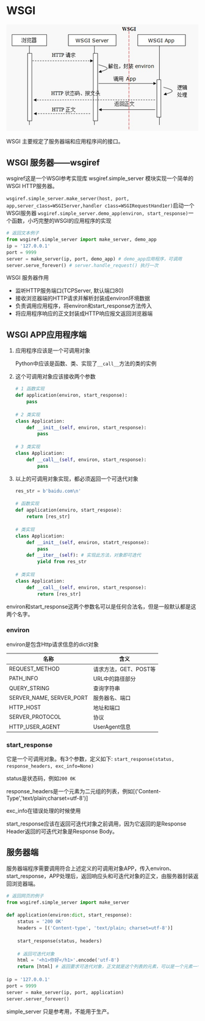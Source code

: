 # WSGI

![WSGI](images/wsgi.jpg "WSGI")

WSGI 主要规定了服务器端和应用程序间的接口。

## WSGI 服务器——wsgiref

wsgiref这是一个WSGI参考实现库
wsgiref.simple_server 模块实现一个简单的WSGI HTTP服务器。

`wsgiref.simple_server.make_server(host, port, app,server_c1ass=WSGIServer,handler c1ass=WSGIRequestHand1er)`启动一个WSGI服务器
`wsgiref.simple_server.demo_app(environ, start_response)`一个函数，小巧完整的WSGI的应用程序的实现

```python
# 返回文本例子
from wsgiref.simple_server import make_server, demo_app
ip = '127.0.0.1'
port = 9999
server = make_server(ip, port, demo_app) # demo_app应用程序，可调用
server.serve_forever() # server.handle_request() 执行一次
```

WSGI 服务器作用

- 监听HTTP服务端口(TCPServer, 默认端口80)
- 接收浏览器端的HTTP请求并解析封装成environ环境数据
- 负责调用应用程序，将environ和start_response方法传入
- 将应用程序响应的正文封装成HTTP响应报文返回浏览器端

## WSGI APP应用程序端

1. 应用程序应该是一个可调用对象

    Python中应该是函数、类、实现了`__call__`方法的类的实例

2. 这个可调用对象应该接收两个参数

    ```python
    # 1 函数实现
    def application(environ, start_response):
        pass

    # 2 类实现
    class Application:
        def __init__(self, environ, start_response):
            pass

    # 3 类实现
    class Application:
        def __call__(self, environ, start_response):
            pass

    ```

3. 以上的可调用对象实现，都必须返回一个可迭代对象

    ```python
    res_str = b'baidu.com\n'

    # 函数实现
    def application(enviro, start_respose):
        return [res_str]

    # 类实现
    class Application:
        def __init__(self, environ, statrt_response):
            pass
        def __iter__(self): # 实现此方法，对象即可迭代
            yield from res_str

    # 类实现
    class Application:
        def __call__(self, environ, start_response):
            return [res_str]

    ```

environ和start_response这两个参数名可以是任何合法名，但是一般默认都是这两个名字。

### environ

environ是包含Http请求信息的dict对象

|名称|含义|
|---|---|
|REQUEST_METHOD|请求方法，GET、POST等|
|PATH_INFO|URL中的路径部分|
|QUERY_STRING|查询字符串|
|SERVER_NAME, SERVER_PORT|服务器名、端口|
|HTTP_HOST|地址和端口|
|SERVER_PROTOCOL|协议|
|HTTP_USER_AGENT|UserAgent信息|

### start_response

它是一个可调用对象。有3个参数，定义如下:
`start_response(status, response_headers, exc_info=None)`

status是状态码，例如`200 0K`

response_headers是一个元素为二元组的列表，例如[('Content-Type','text/plain;charset=utf-8')]

exc_info在错误处理的时候使用

start_response应该在返回可迭代对象之前调用，因为它返回的是Response Header返回的可迭代对象是Response Body。

## 服务器端

服务器端程序需要调用符合上述定义的可调用对象APP，传入environ、start_response，APP处理后，返回响应头和可迭代对象的正文，由服务器封装返回浏览器端。

```python
# 返回网页的例子
from wsgiref.simple_server import make_server

def application(environ:dict, start_response):
    status = '200 OK'
    headers = [('Content-type', 'text/plain; charset=utf-8')]

    start_response(status, headers)

    # 返回可迭代对象
    html = '<h1>你好</h1>'.encode('utf-8')
    return [html] # 返回要求可迭代对象，正文就是这个列表的元素，可以是一个元素一个字符串

ip = '127.0.0.1'
port = 9999
server = make_server(ip, port, application)
server.server_forever()
```

simple_server 只是参考用，不能用于生产。
